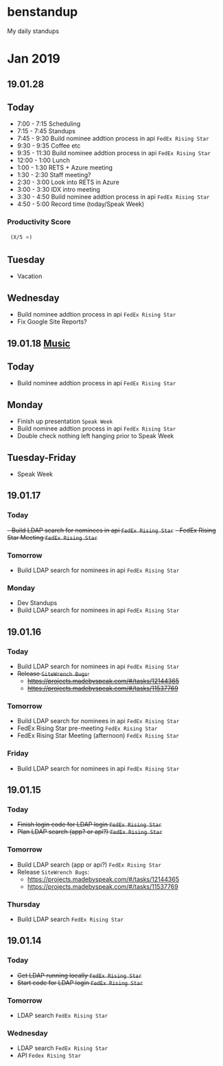 # benstandup
My daily standups

# Jan 2019

## 19.01.28
## Today
- 7:00 -  7:15 Scheduling
- 7:15 - 7:45 Standups
- 7:45 - 9:30 Build nominee addtion process in api `FedEx Rising Star`
- 9:30 - 9:35 Coffee etc
- 9:35 - 11:30 Build nominee addtion process in api `FedEx Rising Star`
- 12:00 - 1:00 Lunch
- 1:00 - 1:30 RETS + Azure meeting
- 1:30 - 2:30 Staff meeting?
- 2:30 - 3:00 Look into RETS in Azure
- 3:00 - 3:30 IDX intro meeting
- 3:30 - 4:50 Build nominee addtion process in api `FedEx Rising Star`
- 4:50 - 5:00 Record time (today/Speak Week)

### Productivity Score 
     (X/5 ⭐️)

## Tuesday
- Vacation
## Wednesday
- Build nominee addtion process in api `FedEx Rising Star`
- Fix Google Site Reports?

## 19.01.18 [Music](https://open.spotify.com/user/benjbailey/playlist/4ADqoZ32z8eHzNXK2Lx9DU?si=F-LUktquQluzrUU3jqLtkA)
## Today
- Build nominee addtion process in api `FedEx Rising Star`
## Monday
- Finish up presentation `Speak Week`
- Build nominee addtion process in api `FedEx Rising Star`
- Double check nothing left hanging prior to Speak Week
## Tuesday-Friday
- Speak Week
## 19.01.17
### Today
~~- Build LDAP search for nominees in api `FedEx Rising Star`~~
~~- FedEx Rising Star Meeting `FedEx Rising Star`~~
### Tomorrow
- Build LDAP search for nominees in api `FedEx Rising Star`
### Monday
- Dev Standups
- Build LDAP search for nominees in api `FedEx Rising Star`
## 19.01.16
### Today
- Build LDAP search for nominees in api `FedEx Rising Star`
- ~~Release `SiteWrench Bugs`:~~
  - ~~https://projects.madebyspeak.com/#/tasks/12144365~~
  - ~~https://projects.madebyspeak.com/#/tasks/11537769~~
### Tomorrow
- Build LDAP search for nominees in api `FedEx Rising Star`
- FedEx Rising Star pre-meeting `FedEx Rising Star`
- FedEx Rising Star Meeting (afternoon) `FedEx Rising Star`
### Friday
- Build LDAP search for nominees in api `FedEx Rising Star`

## 19.01.15
### Today
- ~~Finish login code for LDAP login `FedEx Rising Star`~~
- ~~Plan LDAP search (app? or api?) `FedEx Rising Star`~~
### Tomorrow
- Build LDAP search (app or api?) `FedEx Rising Star`
- Release `SiteWrench Bugs`:
  - https://projects.madebyspeak.com/#/tasks/12144365
  - https://projects.madebyspeak.com/#/tasks/11537769
### Thursday
- Build LDAP search `FedEx Rising Star`

## 19.01.14
### Today
- ~~Get LDAP running locally `FedEx Rising Star`~~
- ~~Start code for LDAP login `FedEx Rising Star`~~

### Tomorrow
- LDAP search `FedEx Rising Star`

### Wednesday
- LDAP search `FedEx Rising Star`
- API `Fedex Rising Star`
